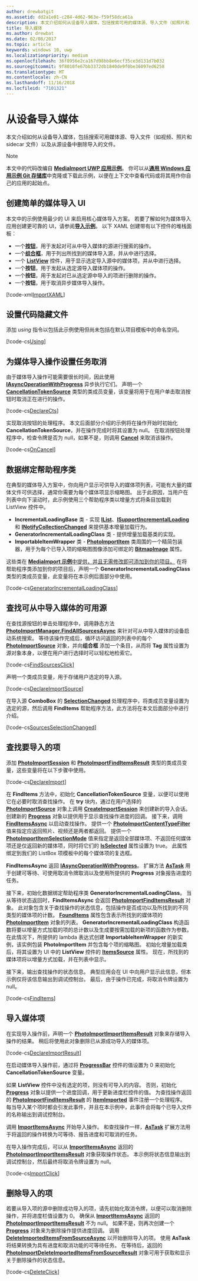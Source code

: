 ```yaml
---
author: drewbatgit
ms.assetid: dd2a1e01-c284-4d62-963e-f59f58dca61a
description: 本文介绍如何从设备导入媒体，包括搜索可用的媒体源、导入文件（如照片和 sidecar 文件）以及从源设备中删除导入的文件。
title: 导入媒体
ms.author: drewbat
ms.date: 02/08/2017
ms.topic: article
keywords: windows 10, uwp
ms.localizationpriority: medium
ms.openlocfilehash: 36f8956e2ca167d98bb8e6ecf35ce3d131d7b032
ms.sourcegitcommit: 9f8010fe67bb3372db1840de9f0be36097ed6258
ms.translationtype: MT
ms.contentlocale: zh-CN
ms.lasthandoff: 11/16/2018
ms.locfileid: "7101321"
---
```

# <a name="import-media-from-a-device"></a>从设备导入媒体

本文介绍如何从设备导入媒体，包括搜索可用媒体源、导入文件（如视频、照片和 sidecar 文件）以及从源设备中删除导入的文件。

> [!NOTE] 
> 本文中的代码改编自 [**MediaImport UWP 应用示例**](https://github.com/Microsoft/Windows-universal-samples/tree/master/Samples/MediaImport)。 你可以从[**通用 Windows 应用示例 Git 存储库**](https://github.com/Microsoft/Windows-universal-samples)中克隆或下载此示例，以便在上下文中查看代码或将其用作你自己的应用的起始点。

## <a name="create-a-simple-media-import-ui"></a>创建简单的媒体导入 UI
本文中的示例使用最少的 UI 来启用核心媒体导入方案。 若要了解如何为媒体导入应用创建更可靠的 UI，请参阅[**导入示例**](https://github.com/Microsoft/Windows-universal-samples/tree/master/Samples/MediaImport)。 以下 XAML 创建带有以下控件的堆栈面板：
* 一个[**按钮**](https://msdn.microsoft.com/library/windows/apps/Windows.UI.Xaml.Controls.Button)，用于发起对可从中导入媒体的源进行搜索的操作。
* 一个[**组合框**](https://msdn.microsoft.com/library/windows/apps/Windows.UI.Xaml.Controls.ComboBox)，用于列出所找到的媒体导入源，并从中进行选择。
* 一个 [**ListView**](https://msdn.microsoft.com/library/windows/apps/Windows.UI.Xaml.Controls.ListView) 控件，用于显示选定导入源中的媒体项，并从中进行选择。
* 一个**按钮**，用于发起从选定源导入媒体项的操作。
* 一个**按钮**，用于发起对已从选定源中导入的项进行删除的操作。
* 一个**按钮**，用于取消异步媒体导入操作。

[!code-xml[ImportXAML](./code/PhotoImport_Win10/cs/MainPage.xaml#SnippetImportXAML)]

## <a name="set-up-your-code-behind-file"></a>设置代码隐藏文件
添加 *using* 指令以包括此示例使用但尚未包括在默认项目模板中的命名空间。

[!code-cs[Using](./code/PhotoImport_Win10/cs/MainPage.xaml.cs#SnippetUsing)]

## <a name="set-up-task-cancellation-for-media-import-operations"></a>为媒体导入操作设置任务取消

由于媒体导入操作可能需要很长时间，因此使用 [**IAsyncOperationWithProgress**](https://msdn.microsoft.com/library/windows/apps/br206594.aspx) 异步执行它们。 声明一个 [**CancellationTokenSource**](https://msdn.microsoft.com/library/system.threading.cancellationtokensource) 类型的类成员变量，该变量将用于在用户单击取消按钮时取消正在进行的操作。

[!code-cs[DeclareCts](./code/PhotoImport_Win10/cs/MainPage.xaml.cs#SnippetDeclareCts)]

实现取消按钮的处理程序。 本文后面部分介绍的示例将在操作开始时初始化 **CancellationTokenSource**，并在操作完成时将其设置为 null。 在取消按钮处理程序中，检查令牌是否为 null，如果不是，则调用 [**Cancel**](https://msdn.microsoft.com/library/dd321955) 来取消该操作。

[!code-cs[OnCancel](./code/PhotoImport_Win10/cs/MainPage.xaml.cs#SnippetOnCancel)]

## <a name="data-binding-helper-classes"></a>数据绑定帮助程序类

在典型的媒体导入方案中，你向用户显示可供导入的媒体项列表，可能有大量的媒体文件可供选择，通常你需要为每个媒体项显示缩略图。 出于此原因，当用户在列表中向下滚动时，此示例使用三个帮助程序类以增量方式将条目加载到 ListView 控件中。

* **IncrementalLoadingBase** 类 - 实现 [**IList**](https://msdn.microsoft.com/library/system.collections.ilist)、[**ISupportIncrementalLoading**](https://msdn.microsoft.com/library/windows/apps/windows.ui.xaml.data.isupportincrementalloading) 和 [**INotifyCollectionChanged**](https://msdn.microsoft.com/library/windows/apps/system.collections.specialized.inotifycollectionchanged(v=vs.105).aspx) 来提供基本增量加载行为。
* **GeneratorIncrementalLoadingClass** 类 - 提供增量加载基类的实现。
* **ImportableItemWrapper** 类 - [**PhotoImportItem**](https://msdn.microsoft.com/library/windows/apps/Windows.Media.Import.PhotoImportItem) 类周围的一个精简包装器，用于为每个已导入项的缩略图图像添加可绑定的 [**BitmapImage**](https://msdn.microsoft.com/library/windows/apps/Windows.UI.Xaml.Media.Imaging.BitmapImage) 属性。

这些类在 [**MediaImport 示例**中提供，并且无需修改即可添加到你的项目。](https://github.com/Microsoft/Windows-universal-samples/tree/master/Samples/MediaImport) 在将帮助程序类添加到你的项目后，声明一个 **GeneratorIncrementalLoadingClass** 类型的类成员变量，此变量将在本示例后面部分中使用。

[!code-cs[GeneratorIncrementalLoadingClass](./code/PhotoImport_Win10/cs/MainPage.xaml.cs#SnippetGeneratorIncrementalLoadingClass)]


## <a name="find-available-sources-from-which-media-can-be-imported"></a>查找可从中导入媒体的可用源

在查找源按钮的单击处理程序中，调用静态方法 [**PhotoImportManager.FindAllSourcesAsync**](https://msdn.microsoft.com/library/windows/apps/Windows.Media.Import.PhotoImportManager.FindAllSourcesAsync) 来针对可从中导入媒体的设备启动系统搜索。 等待该操作完成后，循环访问返回的列表中的每个 [**PhotoImportSource**](https://msdn.microsoft.com/library/windows/apps/Windows.Media.Import.PhotoImportSource) 对象，并向**组合框** 添加一个条目，从而将 **Tag** 属性设置为源对象本身，以便在用户进行选择时可以轻松地检索它。

[!code-cs[FindSourcesClick](./code/PhotoImport_Win10/cs/MainPage.xaml.cs#SnippetFindSourcesClick)]

声明一个类成员变量，用于存储用户选定的导入源。

[!code-cs[DeclareImportSource](./code/PhotoImport_Win10/cs/MainPage.xaml.cs#SnippetDeclareImportSource)]

在导入源 **ComboBox** 的 [**SelectionChanged**](https://msdn.microsoft.com/library/windows/apps/Windows.UI.Xaml.Controls.Primitives.Selector.SelectionChanged) 处理程序中，将类成员变量设置为选定的源，然后调用 **FindItems** 帮助程序方法，此方法将在本文后面部分中进行介绍。 

[!code-cs[SourcesSelectionChanged](./code/PhotoImport_Win10/cs/MainPage.xaml.cs#SnippetSourcesSelectionChanged)]

## <a name="find-items-to-import"></a>查找要导入的项

添加 [**PhotoImportSession**](https://msdn.microsoft.com/library/windows/apps/Windows.Media.Import.PhotoImportSession) 和 [**PhotoImportFindItemsResult**](https://msdn.microsoft.com/library/windows/apps/Windows.Media.Import.PhotoImportFindItemsResult) 类型的类成员变量，这些变量将在以下步骤中使用。

[!code-cs[DeclareImport](./code/PhotoImport_Win10/cs/MainPage.xaml.cs#SnippetDeclareImport)]

在 **FindItems** 方法中，初始化 **CancellationTokenSource** 变量，以便可以使用它在必要时取消查找操作。 在 **try** 块内，通过在用户选择的 [**PhotoImportSource**](https://msdn.microsoft.com/library/windows/apps/Windows.Media.Import.PhotoImportSource) 对象上调用 [**CreateImportSession**](https://msdn.microsoft.com/library/windows/apps/Windows.Media.Import.PhotoImportSource.CreateImportSession) 来创建新的导入会话。 创建新的 [**Progress**](https://msdn.microsoft.com/library/hh193692.aspx) 对象以提供用于显示查找操作进度的回调。 接下来，调用 **[FindItemsAsync](https://docs.microsoft.com/uwp/api/windows.media.import.photoimportsession.finditemsasync)** 以启动查找操作。 提供一个 [**PhotoImportContentTypeFilter**](https://msdn.microsoft.com/library/windows/apps/Windows.Media.Import.PhotoImportContentTypeFilter) 值来指定应返回照片、视频还是两者都返回。 提供一个 [**PhotoImportItemSelectionMode**](https://msdn.microsoft.com/library/windows/apps/Windows.Media.Import.PhotoImportItemSelectionMode) 值来指定是返回全部媒体项、不返回任何媒体项还是仅返回新的媒体项，同时将它们的 [**IsSelected**](https://msdn.microsoft.com/library/windows/apps/Windows.Media.Import.PhotoImportItem.IsSelected) 属性设置为 true。 此属性绑定到我们的 ListBox 项模板中的每个媒体项的复选框。

**FindItemsAsync** 返回 [**IAsyncOperationWithProgress**](https://msdn.microsoft.com/library/windows/apps/br206594.aspx)。 扩展方法 [**AsTask**](https://msdn.microsoft.com/library/hh779750.aspx) 用于创建可等待、可使用取消令牌取消以及使用所提供的 **Progress** 对象报告进度的任务。

接下来，初始化数据绑定帮助程序类 **GeneratorIncrementalLoadingClass**。 当从等待状态返回时，**FindItemsAsync** 会返回 [**PhotoImportFindItemsResult**](https://msdn.microsoft.com/library/windows/apps/Windows.Media.Import.PhotoImportFindItemsResult) 对象。 此对象包含关于查找操作的状态信息，包括操作是否成功以及所找到的不同类型的媒体项的计数。 [**FoundItems**](https://msdn.microsoft.com/library/windows/apps/Windows.Media.Import.PhotoImportFindItemsResult.FoundItems) 属性包含表示所找到的媒体项的 [**PhotoImportItem**](https://msdn.microsoft.com/library/windows/apps/Windows.Media.Import.PhotoImportItem) 对象的列表。 **GeneratorIncrementalLoadingClass** 构造函数将要以增量方式加载的项的总计数以及生成要按需加载的新项的函数作为参数。 在此情况下，所提供的 lambda 表达式创建 **ImportableItemWrapper** 的新实例，该实例包装 **PhotoImportItem** 并包含每个项的缩略图。 初始化增量加载类后，将其设置为 UI 中的 **ListView** 控件的 [**ItemsSource**](https://msdn.microsoft.com/library/windows/apps/Windows.UI.Xaml.Controls.ItemsControl.ItemsSource) 属性。 现在，所找到的媒体项将以增量方式加载，并在列表中显示。

接下来，输出查找操作的状态信息。 典型应用会在 UI 中向用户显示此信息，但本示例仅将该信息输出到调试控制台。 最后，由于操作已完成，将取消令牌设置为 null。

[!code-cs[FindItems](./code/PhotoImport_Win10/cs/MainPage.xaml.cs#SnippetFindItems)]

## <a name="import-media-items"></a>导入媒体项

在实现导入操作前，声明一个 [**PhotoImportImportItemsResult**](https://msdn.microsoft.com/library/windows/apps/Windows.Media.Import.PhotoImportImportItemsResult) 对象来存储导入操作的结果。 稍后将使用此对象删除已从源成功导入的媒体项。

[!code-cs[DeclareImportResult](./code/PhotoImport_Win10/cs/MainPage.xaml.cs#SnippetDeclareImportResult)]

在启动媒体导入操作前，通过将 [**ProgressBar**](https://msdn.microsoft.com/library/windows/apps/Windows.UI.Xaml.Controls.ProgressBar) 控件的值设置为 0 来初始化 **CancellationTokenSource** 变量。

如果 **ListView** 控件中没有选定的项，则没有可导入的内容。 否则，初始化 [**Progress**](https://msdn.microsoft.com/library/hh193692.aspx) 对象以提供一个进度回调，用于更新进度栏控件的值。 为查找操作返回的 [**PhotoImportFindItemsResult**](https://msdn.microsoft.com/library/windows/apps/Windows.Media.Import.PhotoImportFindItemsResult) 的 [**ItemImported**](https://msdn.microsoft.com/library/windows/apps/Windows.Media.Import.PhotoImportFindItemsResult.ItemImported) 事件注册一个处理程序。 每当导入某个项时都会引发此事件，并且在本示例中，此事件会将每个已导入文件的名称输出到调试控制台。

调用 [**ImportItemsAsync**](https://msdn.microsoft.com/library/windows/apps/Windows.Media.Import.PhotoImportFindItemsResult.ImportItemsAsync) 开始导入操作。 和查找操作一样，[**AsTask**](https://msdn.microsoft.com/library/hh779750.aspx) 扩展方法用于将返回的操作转换为可等待、报告进度和可取消的任务。

在导入操作完成后，可以从 [**ImportItemsAsync**](https://msdn.microsoft.com/library/windows/apps/Windows.Media.Import.PhotoImportFindItemsResult.ImportItemsAsync) 返回的 [**PhotoImportImportItemsResult**](https://msdn.microsoft.com/library/windows/apps/Windows.Media.Import.PhotoImportImportItemsResult) 对象获取操作状态。 本示例将状态信息输出到调试控制台，然后最终将取消令牌设置为 null。

[!code-cs[ImportClick](./code/PhotoImport_Win10/cs/MainPage.xaml.cs#SnippetImportClick)]

## <a name="delete-imported-items"></a>删除导入的项
若要从导入项的源中删除成功导入的项，请先初始化取消令牌，以便可以取消删除操作，并将进度栏值设置为 0。 确保从 [**ImportItemsAsync**](https://msdn.microsoft.com/library/windows/apps/Windows.Media.Import.PhotoImportFindItemsResult.ImportItemsAsync) 返回的 [**PhotoImportImportItemsResult**](https://msdn.microsoft.com/library/windows/apps/Windows.Media.Import.PhotoImportImportItemsResult) 不为 null。 如果不是，则再次创建一个 [**Progress**](https://msdn.microsoft.com/library/hh193692.aspx) 对象来为删除操作提供进度回调。 调用 [**DeleteImportedItemsFromSourceAsync**](https://msdn.microsoft.com/library/windows/apps/Windows.Media.Import.PhotoImportImportItemsResult.DeleteImportedItemsFromSourceAsync) 以开始删除导入的项。 使用 **AsTask** 将结果转换为具有进度和取消功能的可等待任务。 在等待后，返回的 [**PhotoImportDeleteImportedItemsFromSourceResult**](https://msdn.microsoft.com/library/windows/apps/Windows.Media.Import.PhotoImportDeleteImportedItemsFromSourceResult) 对象可用于获取和显示关于删除操作的状态信息。

[!code-cs[DeleteClick](./code/PhotoImport_Win10/cs/MainPage.xaml.cs#SnippetDeleteClick)]








 


